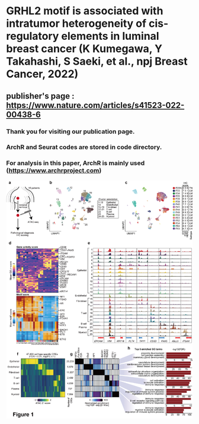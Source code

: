 # GRHL2 motif is associated with intratumor heterogeneity of cis-regulatory elements in luminal breast cancer (K Kumegawa, Y Takahashi, S Saeki, et al., npj Breast Cancer, 2022)

## publisher's page : https://www.nature.com/articles/s41523-022-00438-6
### Thank you for visiting our publication page. 
### ArchR and Seurat codes are stored in code directory. 
### For analysis in this paper, ArchR is mainly used (https://www.archrproject.com)


![](https://github.com/KoheiKumegawa/scCA_BC_2022/blob/main/figure1.png)

